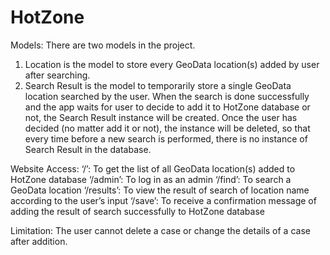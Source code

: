 # HotZone

Models:
There are two models in the project.
1.	Location is the model to store every GeoData location(s) added by user after searching.
2.	Search Result is the model to temporarily store a single GeoData location searched by the user. When the search is done successfully and the app waits for user to decide to add it to HotZone database or not, the Search Result instance will be created. Once the user has decided (no matter add it or not), the instance will be deleted, so that every time before a new search is performed, there is no instance of Search Result in the database. 

Website Access:
‘/’: To get the list of all GeoData location(s) added to HotZone database
‘/admin’: To log in as an admin
‘/find’: To search a GeoData location
‘/results’: To view the result of search of location name according to the user’s input
‘/save’: To receive a confirmation message of adding the result of search successfully to HotZone database

Limitation:
The user cannot delete a case or change the details of a case after addition.
